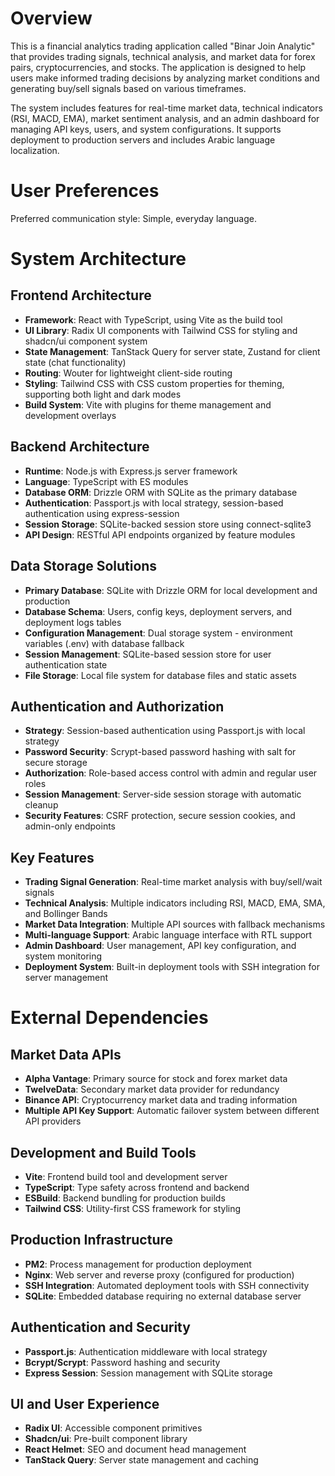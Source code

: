# Overview

This is a financial analytics trading application called "Binar Join Analytic" that provides trading signals, technical analysis, and market data for forex pairs, cryptocurrencies, and stocks. The application is designed to help users make informed trading decisions by analyzing market conditions and generating buy/sell signals based on various timeframes.

The system includes features for real-time market data, technical indicators (RSI, MACD, EMA), market sentiment analysis, and an admin dashboard for managing API keys, users, and system configurations. It supports deployment to production servers and includes Arabic language localization.

# User Preferences

Preferred communication style: Simple, everyday language.

# System Architecture

## Frontend Architecture
- **Framework**: React with TypeScript, using Vite as the build tool
- **UI Library**: Radix UI components with Tailwind CSS for styling and shadcn/ui component system
- **State Management**: TanStack Query for server state, Zustand for client state (chat functionality)
- **Routing**: Wouter for lightweight client-side routing
- **Styling**: Tailwind CSS with CSS custom properties for theming, supporting both light and dark modes
- **Build System**: Vite with plugins for theme management and development overlays

## Backend Architecture
- **Runtime**: Node.js with Express.js server framework
- **Language**: TypeScript with ES modules
- **Database ORM**: Drizzle ORM with SQLite as the primary database
- **Authentication**: Passport.js with local strategy, session-based authentication using express-session
- **Session Storage**: SQLite-backed session store using connect-sqlite3
- **API Design**: RESTful API endpoints organized by feature modules

## Data Storage Solutions
- **Primary Database**: SQLite with Drizzle ORM for local development and production
- **Database Schema**: Users, config keys, deployment servers, and deployment logs tables
- **Configuration Management**: Dual storage system - environment variables (.env) with database fallback
- **Session Management**: SQLite-based session store for user authentication state
- **File Storage**: Local file system for database files and static assets

## Authentication and Authorization
- **Strategy**: Session-based authentication using Passport.js with local strategy
- **Password Security**: Scrypt-based password hashing with salt for secure storage
- **Authorization**: Role-based access control with admin and regular user roles
- **Session Management**: Server-side session storage with automatic cleanup
- **Security Features**: CSRF protection, secure session cookies, and admin-only endpoints

## Key Features
- **Trading Signal Generation**: Real-time market analysis with buy/sell/wait signals
- **Technical Analysis**: Multiple indicators including RSI, MACD, EMA, SMA, and Bollinger Bands
- **Market Data Integration**: Multiple API sources with fallback mechanisms
- **Multi-language Support**: Arabic language interface with RTL support
- **Admin Dashboard**: User management, API key configuration, and system monitoring
- **Deployment System**: Built-in deployment tools with SSH integration for server management

# External Dependencies

## Market Data APIs
- **Alpha Vantage**: Primary source for stock and forex market data
- **TwelveData**: Secondary market data provider for redundancy
- **Binance API**: Cryptocurrency market data and trading information
- **Multiple API Key Support**: Automatic failover system between different API providers

## Development and Build Tools
- **Vite**: Frontend build tool and development server
- **TypeScript**: Type safety across frontend and backend
- **ESBuild**: Backend bundling for production builds
- **Tailwind CSS**: Utility-first CSS framework for styling

## Production Infrastructure
- **PM2**: Process management for production deployment
- **Nginx**: Web server and reverse proxy (configured for production)
- **SSH Integration**: Automated deployment tools with SSH connectivity
- **SQLite**: Embedded database requiring no external database server

## Authentication and Security
- **Passport.js**: Authentication middleware with local strategy
- **Bcrypt/Scrypt**: Password hashing and security
- **Express Session**: Session management with SQLite storage

## UI and User Experience
- **Radix UI**: Accessible component primitives
- **Shadcn/ui**: Pre-built component library
- **React Helmet**: SEO and document head management
- **TanStack Query**: Server state management and caching